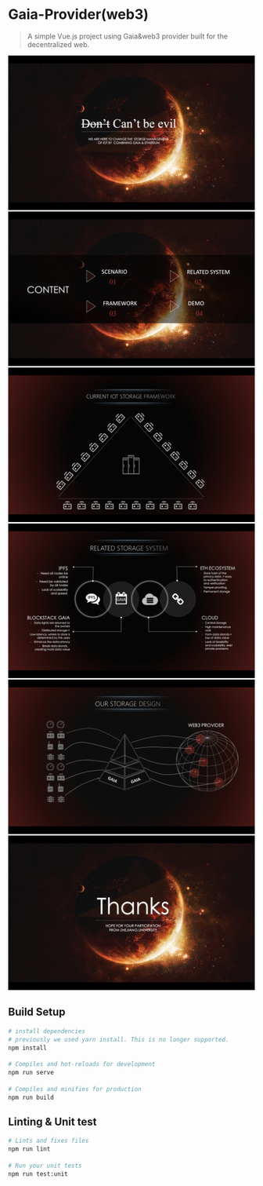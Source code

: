 # Gaia-Provider(web3) 

> A simple Vue.js project using Gaia&web3 provider built for the decentralized web.

<img src="public/1.png">
<img src="public/2.png">
<img src="public/3.png">
<img src="public/4.png">
<img src="public/5.png">
<img src="public/6.png">

## Build Setup
``` bash
# install dependencies
# previously we used yarn install. This is no longer supported.
npm install

# Compiles and hot-reloads for development
npm run serve

# Compiles and minifies for production
npm run build
```
## Linting & Unit test

``` bash
# Lints and fixes files
npm run lint

# Run your unit tests
npm run test:unit
```


